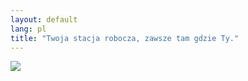 ```yaml
---
layout: default
lang: pl
title: "Twoja stacja robocza, zawsze tam gdzie Ty."
---
```


<img src="Images/earth.png" />




